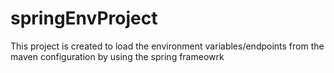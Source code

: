 # springEnvProject

This project is created to load the environment variables/endpoints from the maven configuration by using the spring frameowrk
